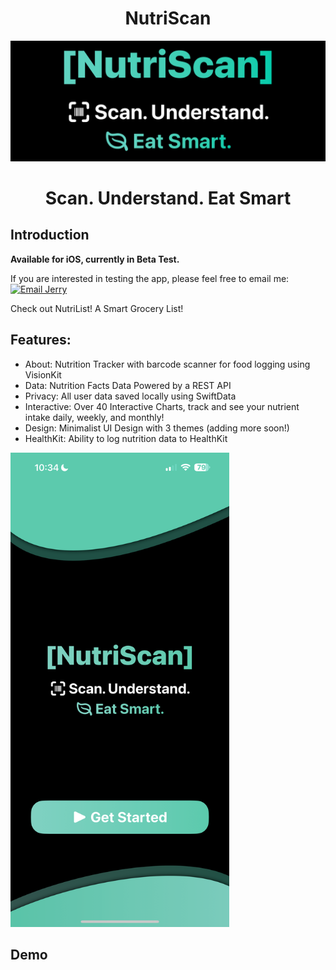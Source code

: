 <h1 align="center"> NutriScan </h1>
<p align="center">
  <a href="https://jerryzjx.com">
    <img alt="NutriScan" title="NutriScan" src="https://github.com/Jerryzjx/NutriScan/blob/main/External/IMG_9080.jpg" > 
  </a>
</p>

<p align="center">
  <h1 align="center"> Scan. Understand. Eat Smart </h1>

  
</p>
<!--
<p align="center">
  <a href="https://itunes.apple.com/us/app/gitpoint/id1251245162?mt=8">
    <img alt="Request TestFlight Access" title="App Store" src="http://i.imgur.com/0n2zqHD.png" width="140">
  </a> -->
  <!--
  <a href="https://play.google.com/store/apps/details?id=com.gitpoint">
    <img alt="Get it on Google Play" title="Google Play" src="http://i.imgur.com/mtGRPuM.png" width="140">
  </a>
</p> -->
<!-- START doctoc generated TOC please keep comment here to allow auto update -->
<!-- DON'T EDIT THIS SECTION, INSTEAD RE-RUN doctoc TO UPDATE -->

<!-- END doctoc generated TOC please keep comment here to allow auto update -->

## Introduction

<!--[![Build Status](https://img.shields.io/travis/gitpoint/git-point.svg?style=flat-square)](https://travis-ci.org/gitpoint/git-point)
[![Coveralls](https://img.shields.io/coveralls/github/gitpoint/git-point.svg?style=flat-square)](https://coveralls.io/github/gitpoint/git-point)
[![All Contributors](https://img.shields.io/badge/all_contributors-73-orange.svg?style=flat-square)](./CONTRIBUTORS.md)
[![PRs Welcome](https://img.shields.io/badge/PRs-welcome-brightgreen.svg?style=flat-square)](http://makeapullrequest.com)
[![Commitizen friendly](https://img.shields.io/badge/commitizen-friendly-brightgreen.svg?style=flat-square)](http://commitizen.github.io/cz-cli/)
[![Gitter chat](https://img.shields.io/badge/chat-on_gitter-008080.svg?style=flat-square)](https://gitter.im/git-point) -->

**Available for iOS, currently in Beta Test.**

If you are interested in testing the app, please feel free to email me: [![Email Jerry](https://img.shields.io/badge/Email-jerryz.zjx@gmail.com-D14836?style=for-the-badge&logo=gmail&logoColor=white)](mailto:jerryz.zjx@gmail.com)

Check out NutriList! A Smart Grocery List!

## Features:
- About: Nutrition Tracker with barcode scanner for food logging using VisionKit
- Data: Nutrition Facts Data Powered by a REST API
- Privacy: All user data saved locally using SwiftData
- Interactive: Over 40 Interactive Charts, track and see your nutrient intake daily, weekly, and monthly!
- Design: Minimalist UI Design with 3 themes (adding more soon!)
- HealthKit: Ability to log nutrition data to HealthKit

<p align="left">
  <img src = "https://github.com/Jerryzjx/NutriScan/blob/main/External/IMG_9078.PNG" width=350>


</p>

## Demo

<p align="left>
<video src="https://github.com/Jerryzjx/NutriScan/blob/main/External/NutriScan-Barcode%20Scanner%20Demo.mov" width="300" />
  
</p>
